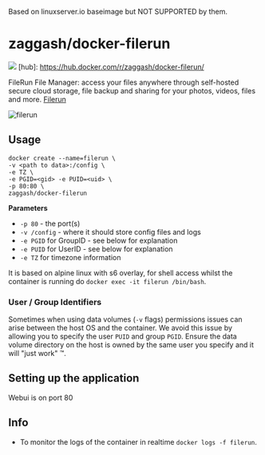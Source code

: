 Based on linuxserver.io baseimage but NOT SUPPORTED by them.

# zaggash/docker-filerun
[![](https://images.microbadger.com/badges/image/zaggash/docker-filerun.svg)](https://microbadger.com/images/zaggash/docker-filerun "Get your own image badge on microbadger.com")
[hub]: https://hub.docker.com/r/zaggash/docker-filerun/

FileRun File Manager: access your files anywhere through self-hosted secure cloud storage, file backup and sharing for your photos, videos, files and more. [Filerun](http://www.filerun.com/)

![filerun](https://www.filerun.com/images/long-logo.png)

## Usage

```
docker create --name=filerun \
-v <path to data>:/config \
-e TZ \
-e PGID=<gid> -e PUID=<uid> \
-p 80:80 \
zaggash/docker-filerun
```

**Parameters**

* `-p 80` - the port(s)
* `-v /config` - where it should store config files and logs
* `-e PGID` for GroupID - see below for explanation
* `-e PUID` for UserID - see below for explanation
* `-e TZ` for timezone information

It is based on alpine linux with s6 overlay, for shell access whilst the container is running do `docker exec -it filerun /bin/bash`.

### User / Group Identifiers

Sometimes when using data volumes (`-v` flags) permissions issues can arise between the host OS and the container. We avoid this issue by allowing you to specify the user `PUID` and group `PGID`. Ensure the data volume directory on the host is owned by the same user you specify and it will "just work" ™.

## Setting up the application 

Webui is on port 80


## Info

* To monitor the logs of the container in realtime `docker logs -f filerun`.
